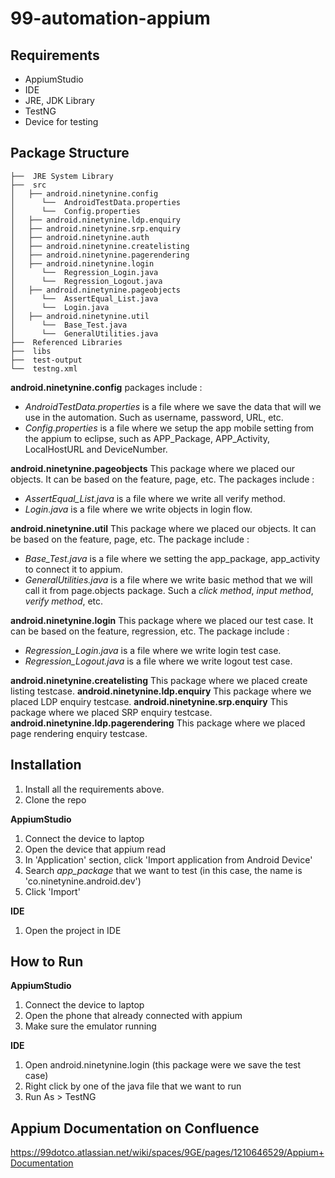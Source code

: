 # 99-automation-appium

## Requirements
- AppiumStudio
- IDE
- JRE, JDK Library
- TestNG
- Device for testing

## Package Structure
```
├──  JRE System Library
├──  src
│   ├── android.ninetynine.config
│      └──  AndroidTestData.properties
│      └──  Config.properties
│   ├── android.ninetynine.ldp.enquiry
│   ├── android.ninetynine.srp.enquiry
│   ├── android.ninetynine.auth
│   ├── android.ninetynine.createlisting
│   ├── android.ninetynine.pagerendering
│   ├── android.ninetynine.login
│      └──  Regression_Login.java
│      └──  Regression_Logout.java
│   ├── android.ninetynine.pageobjects
│      └──  AssertEqual_List.java
│      └──  Login.java
│   ├── android.ninetynine.util
│      └──  Base_Test.java
│      └──  GeneralUtilities.java
├──  Referenced Libraries
├──  libs
├──  test-output
└──  testng.xml
```



**android.ninetynine.config** packages include :
  - *AndroidTestData.properties* is a file where we save the data that will we use in the automation. Such as username, password, URL, etc.
  - *Config.properties* is a file where we setup the app mobile setting from the appium to eclipse, such as APP_Package, APP_Activity, LocalHostURL and DeviceNumber.
  
  **android.ninetynine.pageobjects** This package where we placed our objects. It can be based on the feature, page, etc. The packages include :
  -  *AssertEqual_List.java* is a file where we write all verify method.
  -  *Login.java* is a file where we write objects in login flow. 
  
  **android.ninetynine.util** This package where we placed our objects. It can be based on the feature, page, etc. The package include :
  -  *Base_Test.java* is a file where we setting the app_package, app_activity to connect it to appium. 
  -  *GeneralUtilities.java* is a file where we write basic method that we will call it from page.objects package. Such a *click method*, *input method*, *verify method*, etc.

**android.ninetynine.login** This package where we placed our test case. It can be based on the feature, regression, etc. The package include :
  -  *Regression_Login.java* is a file where we write login test case.
  -  *Regression_Logout.java* is a file where we write logout test case.

**android.ninetynine.createlisting** This package where we placed create listing testcase.
**android.ninetynine.ldp.enquiry** This package where we placed LDP enquiry testcase.
**android.ninetynine.srp.enquiry** This package where we placed SRP enquiry testcase.
**android.ninetynine.ldp.pagerendering** This package where we placed page rendering enquiry testcase.
  

## Installation
1. Install all the requirements above.
2. Clone the repo

**AppiumStudio**
1. Connect the device to laptop
2. Open the device that appium read
3. In 'Application' section, click 'Import application from Android Device'
4. Search *app_package* that we want to test (in this case, the name is 'co.ninetynine.android.dev')
5. Click 'Import'

**IDE**
1. Open the project in IDE

## How to Run
**AppiumStudio**
1. Connect the device to laptop
2. Open the phone that already connected with appium
3. Make sure the emulator running 

**IDE**
1. Open android.ninetynine.login (this package were we save the test case)
2. Right click by one of the java file that we want to run
3. Run As > TestNG


## Appium Documentation on Confluence
https://99dotco.atlassian.net/wiki/spaces/9GE/pages/1210646529/Appium+Documentation
